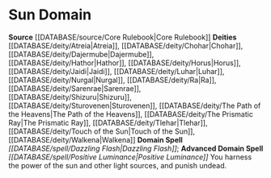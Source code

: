 ﻿---
advanced_domain_spell: '[[DATABASE/spell/Positive Luminance|Positive Luminance]]'
deity:
- '[[DATABASE/deity/Atreia|Atreia]]'
- '[[DATABASE/deity/Chohar|Chohar]]'
- '[[DATABASE/deity/Dajermube|Dajermube]]'
- '[[DATABASE/deity/Hathor|Hathor]]'
- '[[DATABASE/deity/Horus|Horus]]'
- '[[DATABASE/deity/Jaidi|Jaidi]]'
- '[[DATABASE/deity/Luhar|Luhar]]'
- '[[DATABASE/deity/Nurgal|Nurgal]]'
- '[[DATABASE/deity/Ra|Ra]]'
- '[[DATABASE/deity/Sarenrae|Sarenrae]]'
- '[[DATABASE/deity/Shizuru|Shizuru]]'
- '[[DATABASE/deity/Sturovenen|Sturovenen]]'
- '[[DATABASE/deity/The Path of the Heavens|The Path of the Heavens]]'
- '[[DATABASE/deity/The Prismatic Ray|The Prismatic Ray]]'
- '[[DATABASE/deity/Tlehar|Tlehar]]'
- '[[DATABASE/deity/Touch of the Sun|Touch of the Sun]]'
- '[[DATABASE/deity/Walkena|Walkena]]'
domain:
- '[[DATABASE/domain/Sun Domain|Sun]]'
domain_spell: '[[DATABASE/spell/Dazzling Flash|Dazzling Flash]]'
id: '29'
name: Sun Domain
rarity: Common
source: '[[DATABASE/source/Core Rulebook|Core Rulebook]]'
type: Domain

---
# Sun Domain

**Source** [[DATABASE/source/Core Rulebook|Core Rulebook]] 
**Deities** [[DATABASE/deity/Atreia|Atreia]], [[DATABASE/deity/Chohar|Chohar]], [[DATABASE/deity/Dajermube|Dajermube]], [[DATABASE/deity/Hathor|Hathor]], [[DATABASE/deity/Horus|Horus]], [[DATABASE/deity/Jaidi|Jaidi]], [[DATABASE/deity/Luhar|Luhar]], [[DATABASE/deity/Nurgal|Nurgal]], [[DATABASE/deity/Ra|Ra]], [[DATABASE/deity/Sarenrae|Sarenrae]], [[DATABASE/deity/Shizuru|Shizuru]], [[DATABASE/deity/Sturovenen|Sturovenen]], [[DATABASE/deity/The Path of the Heavens|The Path of the Heavens]], [[DATABASE/deity/The Prismatic Ray|The Prismatic Ray]], [[DATABASE/deity/Tlehar|Tlehar]], [[DATABASE/deity/Touch of the Sun|Touch of the Sun]], [[DATABASE/deity/Walkena|Walkena]]
**Domain Spell** _[[DATABASE/spell/Dazzling Flash|Dazzling Flash]]_; **Advanced Domain Spell** _[[DATABASE/spell/Positive Luminance|Positive Luminance]]_
You harness the power of the sun and other light sources, and punish undead.